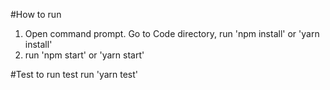 #How to run

1. Open command prompt. Go to Code directory, run 'npm install' or 'yarn install'
2. run 'npm start' or 'yarn start'

#Test
to run test run 'yarn test'
